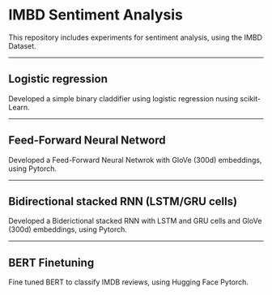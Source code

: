 # IMBD Sentiment Analysis
This repository includes experiments for sentiment analysis, using the IMBD Dataset.

---
## Logistic regression
Developed a simple binary claddifier using logistic regression nusing scikit-Learn.

---

## Feed-Forward Neural Netword
Developed a Feed-Forward Neural Netwrok with GloVe (300d) embeddings, using Pytorch.

---

## Bidirectional stacked RNN (LSTM/GRU cells)
Developed a Biderictional stacked RNN with LSTM and GRU cells and GloVe (300d) embeddings, using Pytorch.

---

## BERT Finetuning
Fine tuned BERT to classify IMDB reviews, using Hugging Face Pytorch.


